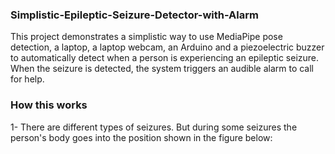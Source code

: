### Simplistic-Epileptic-Seizure-Detector-with-Alarm

This project demonstrates a simplistic way to use MediaPipe pose detection, a laptop, a laptop webcam, an Arduino and a piezoelectric buzzer to automatically detect when a person is experiencing an epileptic seizure. When the seizure is detected, the system triggers an audible alarm to call for help.

### How this works

1- There are different types of seizures. But during some seizures the person's body goes into the position shown in the figure below:
